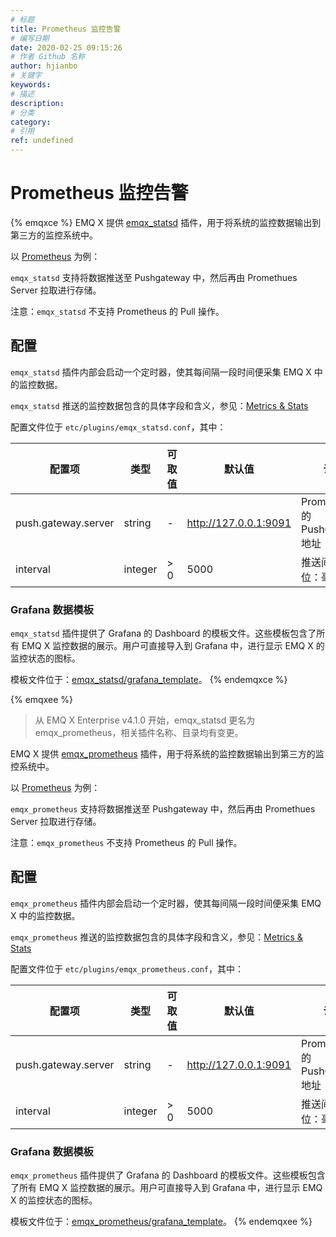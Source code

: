 ```yaml
---
# 标题
title: Prometheus 监控告警
# 编写日期
date: 2020-02-25 09:15:26
# 作者 Github 名称
author: hjianbo
# 关键字
keywords:
# 描述
description:
# 分类
category: 
# 引用
ref: undefined
---
```



# Prometheus 监控告警

{% emqxce %}
EMQ X 提供 [emqx_statsd](https://github.com/emqx/emqx-statsd) 插件，用于将系统的监控数据输出到第三方的监控系统中。

以 [Prometheus](https://prometheus.io) 为例：

`emqx_statsd` 支持将数据推送至 Pushgateway 中，然后再由 Promethues Server 拉取进行存储。

注意：`emqx_statsd` 不支持 Prometheus 的 Pull 操作。

## 配置

`emqx_statsd` 插件内部会启动一个定时器，使其每间隔一段时间便采集 EMQ X 中的监控数据。

`emqx_statsd` 推送的监控数据包含的具体字段和含义，参见：[Metrics & Stats](metrics.md)

配置文件位于 `etc/plugins/emqx_statsd.conf`，其中：

|  配置项             | 类型    | 可取值    | 默认值                | 说明                           |
| ------------------- | ------- | --------- | --------------------- | ------------------------------ |
| push.gateway.server | string  | -         | http://127.0.0.1:9091 | Prometheus 的 PushGateway 地址 |
| interval            | integer | > 0       | 5000                  | 推送间隔，单位：毫秒           |

### Grafana 数据模板

`emqx_statsd` 插件提供了 Grafana 的 Dashboard 的模板文件。这些模板包含了所有 EMQ X 监控数据的展示。用户可直接导入到 Grafana 中，进行显示 EMQ X 的监控状态的图标。

模板文件位于：[emqx_statsd/grafana_template](https://github.com/emqx/emqx-statsd/tree/master/grafana_template)。
{% endemqxce %}




{% emqxee %}

> 从 EMQ X Enterprise v4.1.0 开始，emqx_statsd 更名为 emqx_prometheus，相关插件名称、目录均有变更。

EMQ X 提供 [emqx_prometheus](https://github.com/emqx/emqx-prometheus) 插件，用于将系统的监控数据输出到第三方的监控系统中。

以 [Prometheus](https://prometheus.io) 为例：

`emqx_prometheus` 支持将数据推送至 Pushgateway 中，然后再由 Promethues Server 拉取进行存储。

注意：`emqx_prometheus` 不支持 Prometheus 的 Pull 操作。

## 配置

`emqx_prometheus` 插件内部会启动一个定时器，使其每间隔一段时间便采集 EMQ X 中的监控数据。

`emqx_prometheus` 推送的监控数据包含的具体字段和含义，参见：[Metrics & Stats](metrics.md)

配置文件位于 `etc/plugins/emqx_prometheus.conf`，其中：

|  配置项             | 类型    | 可取值    | 默认值                | 说明                           |
| ------------------- | ------- | --------- | --------------------- | ------------------------------ |
| push.gateway.server | string  | -         | http://127.0.0.1:9091 | Prometheus 的 PushGateway 地址 |
| interval            | integer | > 0       | 5000                  | 推送间隔，单位：毫秒           |

### Grafana 数据模板

`emqx_prometheus` 插件提供了 Grafana 的 Dashboard 的模板文件。这些模板包含了所有 EMQ X 监控数据的展示。用户可直接导入到 Grafana 中，进行显示 EMQ X 的监控状态的图标。

模板文件位于：[emqx_prometheus/grafana_template](https://github.com/emqx/emqx-prometheus/tree/master/grafana_template)。
{% endemqxee %}